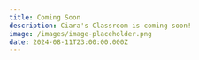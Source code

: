 ```yaml
---
title: Coming Soon
description: Ciara's Classroom is coming soon!
image: /images/image-placeholder.png
date: 2024-08-11T23:00:00.000Z
---
```

